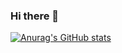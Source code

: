 ### Hi there 👋


[![Anurag's GitHub stats](https://github-readme-stats.vercel.app/api?username=ffan15191&theme=radical&count_private=true&show_icons=true)](https://github.com/anuraghazra/github-readme-stats)

<!-- [![Top Langs](https://github-readme-stats.vercel.app/api/top-langs/?username=ffan15191)](https://github.com/anuraghazra/github-readme-stats) -->
